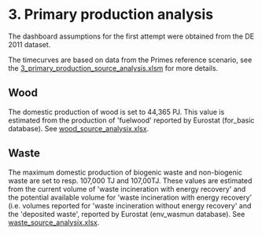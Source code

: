 # 3. Primary production analysis

The dashboard assumptions for the first attempt were obtained from the DE 2011 dataset. 

The timecurves are based on data from the Primes reference scenario, see the [3_primary_production_source_analysis.xlsm](3_primary_production_source_analysis.xlsm) for more details.


## Wood

The domestic production of wood is set to 44,365 PJ. This value is estimated from the production of 'fuelwood' reported by Eurostat (for_basic database). See [wood_source_analysix.xlsx](../../eu/2012/3_primary_production/wood_source_analysis.xlsx).


## Waste

The maximum domestic production of biogenic waste and non-biogenic waste are set to resp. 107,000 TJ and 107,00TJ. These values are estimated from the current volume of 'waste incineration with energy recovery' and the potential available volume for 'waste incineration with energy recovery' (i.e. volumes reported for 'waste incineration without energy recovery' and the 'deposited waste', reported by Eurostat (env_wasmun database). See [waste_source_analysix.xlsx](../../eu/2012/3_primary_production/waste_source_analysis.xlsx).